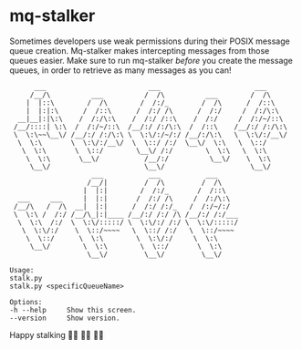 # mq-stalker
Sometimes developers use weak permissions during their POSIX message queue creation. Mq-stalker makes intercepting 
messages from those queues easier. Make sure to run mq-stalker *before* you create the message queues, in 
order to retrieve as many messages as you can! 


```
      ___                         ___                       ___     
     /__/\          ___          /  /\          ___        /  /\    
    |  |::\        /  /\        /  /:/_        /  /\      /  /::\   
    |  |:|:\      /  /::\      /  /:/ /\      /  /:/     /  /:/\:\  
  __|__|:|\:\    /  /:/\:\    /  /:/ /::\    /  /:/     /  /:/~/::\ 
 /__/::::| \:\  /  /:/~/::\  /__/:/ /:/\:\  /  /::\    /__/:/ /:/\:\
 \  \:\~~\__\/ /__/:/ /:/\:\ \  \:\/:/~/:/ /__/:/\:\   \  \:\/:/__\/
  \  \:\       \  \:\/:/__\/  \  \::/ /:/  \__\/  \:\   \  \::/     
   \  \:\       \  \::/        \__\/ /:/        \  \:\   \  \:\     
    \  \:\       \__\/           /__/:/          \__\/    \  \:\    
     \__\/                       \__\/                     \__\/    
                    ___           ___           ___     
                   /__/|         /  /\         /  /\    
                  |  |:|        /  /:/_       /  /::\   
  ___     ___     |  |:|       /  /:/ /\     /  /:/\:\  
 /__/\   /  /\  __|  |:|      /  /:/ /:/_   /  /:/~/:/  
 \  \:\ /  /:/ /__/\_|:|____ /__/:/ /:/ /\ /__/:/ /:/___
  \  \:\  /:/  \  \:\/:::::/ \  \:\/:/ /:/ \  \:\/:::::/
   \  \:\/:/    \  \::/~~~~   \  \::/ /:/   \  \::/~~~~ 
    \  \::/      \  \:\        \  \:\/:/     \  \:\     
     \__\/        \  \:\        \  \::/       \  \:\    
                   \__\/         \__\/         \__\/    

Usage:
stalk.py
stalk.py <specificQueueName>

Options:
-h --help     Show this screen.
--version     Show version.
```

Happy stalking 🏴‍☠️ 🏴‍☠️ 🏴‍☠️
